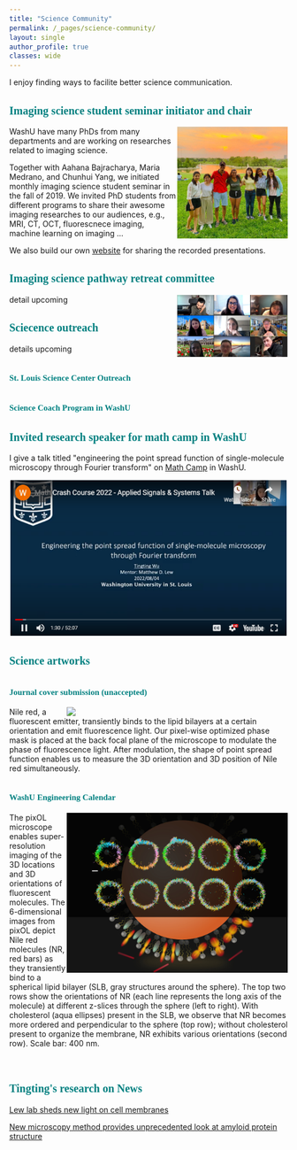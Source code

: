 ```yaml
---
title: "Science Community"
permalink: /_pages/science-community/
layout: single
author_profile: true
classes: wide
---
```



I enjoy finding ways to facilite better science communication. 

## <span style="color:teal; font-family:cursive;font-size: 20px;">Imaging science student seminar initiator and chair</span>

<img src="/_pages/files/IS_student_seminar_team.jpg" align="right" width="200px"/>
WashU have many PhDs from many departments and are working on researches related to imaging science.

Together with Aahana Bajracharya, Maria Medrano, and Chunhui Yang, we initiated monthly imaging science student seminar in the fall of 2019. We invited PhD students from different programs to share their awesome imaging researches to our audiences, e.g., MRI, CT, OCT, fluorescnece imaging, machine learning on imaging ...

We also build our own [website](https://sites.wustl.edu/imagingscienceseminar/) for sharing the recorded presentations. 
<br clear="left"/>

## <span style="color:teal; font-family:cursive;font-size: 20px;">Imaging science pathway retreat committee</span>
<img src="/_pages/files/ISP_preparsion_committee.jpg" align="right" width="200px"/>
detail upcoming
<br clear="left"/>



## <span style="color:teal; font-family:cursive;font-size: 20px;"> Sciecence outreach</span>

details upcoming
## <span style="color:teal; font-family:cursive;font-size: 15px;"> St. Louis Science Center Outreach</span>
## <span style="color:teal; font-family:cursive;font-size: 15px;"> Science Coach Program in WashU</span>

## <span style="color:teal; font-family:cursive;font-size: 20px;">Invited research speaker for math camp in WashU</span>

I give a talk titled "engineering the point spread function of single-molecule microscopy through Fourier transform" on [Math Camp](https://wiry-salary-f6f.notion.site/Signals-and-Systems-78355b8113364656bf485c96a8d7e7bb) in WashU.



<!-- https://youtu.be/0VAVdnmY_wY -->

[![Watch the video ](/_pages/files/math_camp_presentation.PNG)](https://youtu.be/0VAVdnmY_wY)



## <span style="color:teal; font-family:cursive;font-size: 20px;">Science artworks</span>

## <span style="color:teal; font-family:cursive;font-size: 15px;">Journal cover submission (unaccepted)</span>

<img src="/_pages/files/Optica-pixOL-cover art4.jpg" align="right" width="400px"/>
Nile red, a fluorescent emitter, transiently binds to the lipid bilayers at a certain orientation and emit fluorescence light. Our pixel-wise optimized phase mask is placed at the back focal plane of the microscope to modulate the phase of fluorescence light. After modulation, the shape of point spread function enables us to measure the 3D orientation and 3D position of Nile red simultaneously. 
<br clear="left"/>


## <span style="color:teal; font-family:cursive;font-size: 15px;">WashU Engineering Calendar</span>

<img src="/_pages/files/Lewlab_calendar_v2.jpg" align="right" width="400px"/>

The pixOL microscope enables super-resolution imaging of the 3D locations and 3D orientations of fluorescent molecules. The 6-dimensional images from pixOL depict Nile red molecules (NR, red bars) as they transiently bind to a spherical lipid bilayer (SLB, gray structures around the sphere). The top two rows show the orientations of NR (each line represents the long axis of the molecule) at different z-slices through the sphere (left to right). With cholesterol (aqua ellipses) present in the SLB, we observe that NR becomes more ordered and perpendicular to the sphere (top row); without cholesterol present to organize the membrane, NR exhibits various orientations (second row). Scale bar: 400 nm.

<br clear="left"/>

## <span style="color:teal; font-family:cursive;font-size: 20px;">Tingting's research on News</span>

[Lew lab sheds new light on cell membranes](https://engineering.wustl.edu/news/2022/Lew-lab-sheds-new-light-on-cell-membranesnews.html)

[New microscopy method provides unprecedented look at amyloid protein structure](https://engineering.wustl.edu/news/2020/New-microscopy-method-provides-unprecedented-look-at-amyloid-protein-structure.html)
